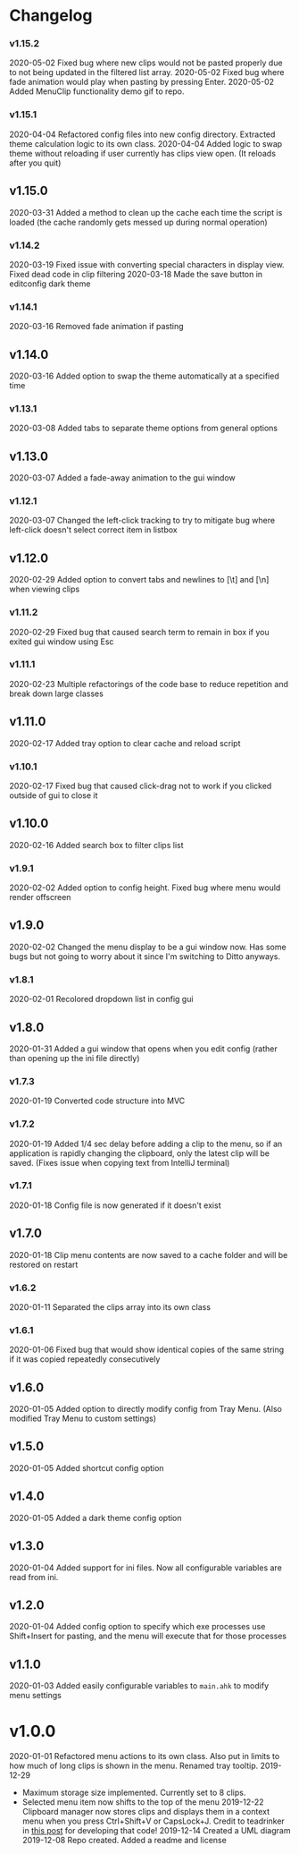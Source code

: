 # Changelog

### v1.15.2
2020-05-02 Fixed bug where new clips would not be pasted properly due to not being updated in the filtered list array. 
2020-05-02 Fixed bug where fade animation would play when pasting by pressing Enter.
2020-05-02 Added MenuClip functionality demo gif to repo.
### v1.15.1
2020-04-04 Refactored config files into new config directory. Extracted theme calculation logic to its own class.
2020-04-04 Added logic to swap theme without reloading if user currently has clips view open. (It reloads after you quit)
## v1.15.0
2020-03-31 Added a method to clean up the cache each time the script is loaded (the cache randomly gets messed up during normal operation)
### v1.14.2
2020-03-19 Fixed issue with converting special characters in display view. Fixed dead code in clip filtering
2020-03-18 Made the save button in editconfig dark theme
### v1.14.1
2020-03-16 Removed fade animation if pasting
## v1.14.0
2020-03-16 Added option to swap the theme automatically at a specified time
### v1.13.1
2020-03-08 Added tabs to separate theme options from general options
## v1.13.0
2020-03-07 Added a fade-away animation to the gui window
### v1.12.1
2020-03-07 Changed the left-click tracking to try to mitigate bug where left-click doesn't select correct item in listbox
## v1.12.0
2020-02-29 Added option to convert tabs and newlines to [\t] and [\n] when viewing clips
### v1.11.2
2020-02-29 Fixed bug that caused search term to remain in box if you exited gui window using Esc
### v1.11.1
2020-02-23 Multiple refactorings of the code base to reduce repetition and break down large classes
## v1.11.0
2020-02-17 Added tray option to clear cache and reload script
### v1.10.1
2020-02-17 Fixed bug that caused click-drag not to work if you clicked outside of gui to close it
## v1.10.0
2020-02-16 Added search box to filter clips list
### v1.9.1
2020-02-02 Added option to config height. Fixed bug where menu would render offscreen
## v1.9.0
2020-02-02 Changed the menu display to be a gui window now. Has some bugs but not going to worry about it since I'm switching to Ditto anyways.
### v1.8.1
2020-02-01 Recolored dropdown list in config gui
## v1.8.0
2020-01-31 Added a gui window that opens when you edit config (rather than opening up the ini file directly)
### v1.7.3
2020-01-19 Converted code structure into MVC
### v1.7.2
2020-01-19 Added 1/4 sec delay before adding a clip to the menu, so if an application is rapidly changing the clipboard, only the latest clip will be saved. (Fixes issue when copying text from IntelliJ terminal)
### v1.7.1
2020-01-18 Config file is now generated if it doesn't exist
## v1.7.0
2020-01-18 Clip menu contents are now saved to a cache folder and will be restored on restart
### v1.6.2
2020-01-11 Separated the clips array into its own class
### v1.6.1
2020-01-06 Fixed bug that would show identical copies of the same string if it was copied repeatedly consecutively
## v1.6.0
2020-01-05 Added option to directly modify config from Tray Menu. (Also modified Tray Menu to custom settings)
## v1.5.0
2020-01-05 Added shortcut config option
## v1.4.0
2020-01-05 Added a dark theme config option
## v1.3.0
2020-01-04 Added support for ini files. Now all configurable variables are read from ini.
## v1.2.0
2020-01-04 Added config option to specify which exe processes use Shift+Insert for pasting, and the menu will execute that for those processes
## v1.1.0
2020-01-03 Added easily configurable variables to `main.ahk` to modify menu settings
# v1.0.0
2020-01-01 Refactored menu actions to its own class. Also put in limits to how much of long clips is shown in the menu. Renamed tray tooltip.
2019-12-29 
- Maximum storage size implemented. Currently set to 8 clips.
- Selected menu item now shifts to the top of the menu
2019-12-22 Clipboard manager now stores clips and displays them in a context menu when you press Ctrl+Shift+V or CapsLock+J. Credit to teadrinker in [this post](https://www.autohotkey.com/boards/viewtopic.php?p=306818&sid=fcabbee4a2f810fb8fe9544a7f8fa688#p306818) for developing that code!
2019-12-14 Created a UML diagram
2019-12-08 Repo created. Added a readme and license
